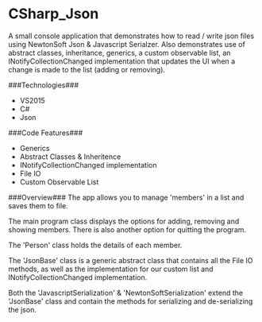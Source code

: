 # CSharp_Json
A small console application that demonstrates how to read / write json files using NewtonSoft Json &amp; Javascript Serialzer. Also demonstrates use of abstract classes, inheritance, generics, a custom observable list, an INotifyCollectionChanged implementation that updates the UI when a change is made to the list (adding or removing).

###Technologies###
* VS2015
* C#
* Json

###Code Features###
* Generics
* Abstract Classes & Inheritence
* INotifyCollectionChanged implementation
* File IO
* Custom Observable List

###Overview###
The app allows you to manage 'members' in a list and saves them to file.

The main program class displays the options for adding, removing and showing members. There is also another option for quitting the program. 

The 'Person' class holds the details of each member. 

The 'JsonBase' class is a generic abstract class that contains all the File IO methods, as well as the implementation for our custom list and INotifyCollectionChanged implementation. 

Both the 'JavascriptSerialization' & 'NewtonSoftSerialization' extend the 'JsonBase' class and contain the methods for serializing and de-serializing the json.


